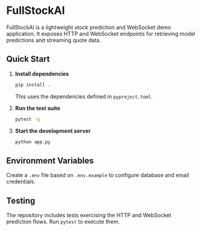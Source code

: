 # FullStockAI

FullStockAI is a lightweight stock prediction and WebSocket demo application. It exposes HTTP and WebSocket endpoints for retrieving model predictions and streaming quote data.

## Quick Start

1. **Install dependencies**
   ```bash
   pip install .
   ```
   This uses the dependencies defined in `pyproject.toml`.

2. **Run the test suite**
   ```bash
   pytest -q
   ```

3. **Start the development server**
   ```bash
   python app.py
   ```

## Environment Variables

Create a `.env` file based on `.env.example` to configure database and email credentials.

## Testing

The repository includes tests exercising the HTTP and WebSocket prediction flows. Run `pytest` to execute them.
